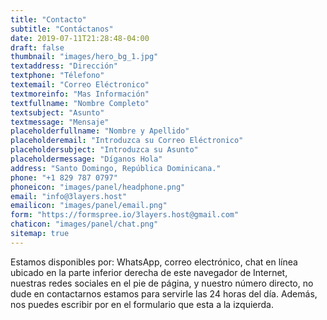 ```yaml
---
title: "Contacto"
subtitle: "Contáctanos"
date: 2019-07-11T21:28:48-04:00
draft: false
thumbnail: "images/hero_bg_1.jpg"
textaddress: "Dirección"
textphone: "Télefono"
textemail: "Correo Eléctronico"
textmoreinfo: "Mas Información"
textfullname: "Nombre Completo"
textsubject: "Asunto"
textmessage: "Mensaje"
placeholderfullname: "Nombre y Apellido"
placeholderemail: "Introduzca su Correo Eléctronico"
placeholdersubject: "Introduzca su Asunto"
placeholdermessage: "Díganos Hola"
address: "Santo Domingo, República Dominicana."
phone: "+1 829 787 0797"
phoneicon: "images/panel/headphone.png"
email: "info@3layers.host"
emailicon: "images/panel/email.png"
form: "https://formspree.io/3layers.host@gmail.com"
chaticon: "images/panel/chat.png"
sitemap: true
---
```

Estamos disponibles por: WhatsApp, correo electrónico, chat en línea ubicado en la parte inferior derecha de este navegador de Internet, nuestras redes sociales en el pie de página, y nuestro número directo, no dude en contactarnos estamos para servirle las 24 horas del día. Además, nos puedes escribir por en el formulario que esta a la izquierda.
